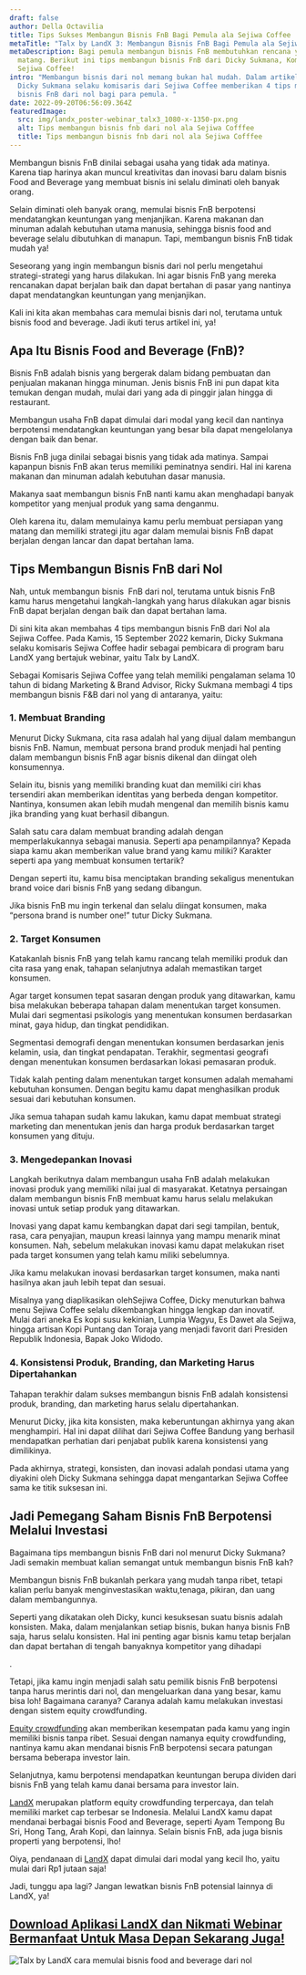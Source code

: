 ```yaml
---
draft: false
author: Della Octavilia
title: Tips Sukses Membangun Bisnis FnB Bagi Pemula ala Sejiwa Coffee
metaTitle: "Talx by LandX 3: Membangun Bisnis FnB Bagi Pemula ala Sejiwa Coffee"
metaDescription: Bagi pemula membangun bisnis FnB membutuhkan rencana yang
  matang. Berikut ini tips membangun bisnis FnB dari Dicky Sukmana, Komisaris
  Sejiwa Coffee!
intro: "Membangun bisnis dari nol memang bukan hal mudah. Dalam artikel ini,
  Dicky Sukmana selaku komisaris dari Sejiwa Coffee memberikan 4 tips membangun
  bisnis FnB dari nol bagi para pemula. "
date: 2022-09-20T06:56:09.364Z
featuredImage:
  src: img/landx_poster-webinar_talx3_1080-x-1350-px.png
  alt: Tips membangun bisnis fnb dari nol ala Sejiwa Cofffee
  title: Tips membangun bisnis fnb dari nol ala Sejiwa Cofffee
---
```

<!--StartFragment-->

Membangun bisnis FnB dinilai sebagai usaha yang tidak ada matinya.  Karena tiap harinya akan muncul kreativitas dan inovasi baru dalam bisnis Food and Beverage yang membuat bisnis ini selalu diminati oleh banyak orang.



Selain diminati oleh banyak orang, memulai bisnis FnB berpotensi mendatangkan keuntungan yang menjanjikan. Karena makanan dan minuman adalah kebutuhan utama manusia, sehingga bisnis food and beverage selalu dibutuhkan di manapun. Tapi, membangun bisnis FnB tidak mudah ya!



Seseorang yang ingin membangun bisnis dari nol perlu mengetahui strategi-strategi yang harus dilakukan. Ini agar bisnis FnB yang mereka rencanakan dapat berjalan baik dan dapat bertahan di pasar yang nantinya dapat mendatangkan keuntungan yang menjanjikan.



Kali ini kita akan membahas cara memulai bisnis dari nol, terutama untuk bisnis food and beverage. Jadi ikuti terus artikel ini, ya!



## Apa Itu Bisnis Food and Beverage (FnB)?

Bisnis FnB adalah bisnis yang bergerak dalam bidang pembuatan dan penjualan makanan hingga minuman. Jenis bisnis FnB ini pun dapat kita temukan dengan mudah, mulai dari yang ada di pinggir jalan hingga di restaurant.



Membangun usaha FnB dapat dimulai dari modal yang kecil dan nantinya berpotensi mendatangkan keuntungan yang besar bila dapat mengelolanya dengan baik dan benar. 



Bisnis FnB juga dinilai sebagai bisnis yang tidak ada matinya. Sampai kapanpun bisnis FnB akan terus memiliki peminatnya sendiri. Hal ini karena makanan dan minuman adalah kebutuhan dasar manusia. 



Makanya saat membangun bisnis FnB nanti kamu akan menghadapi banyak kompetitor yang menjual produk yang sama denganmu.



Oleh karena itu, dalam memulainya kamu perlu membuat persiapan yang matang dan memiliki strategi jitu agar dalam memulai bisnis FnB dapat berjalan dengan lancar dan dapat bertahan lama.



## Tips Membangun Bisnis FnB dari Nol

Nah, untuk membangun bisnis  FnB dari nol, terutama untuk bisnis FnB kamu harus mengetahui langkah-langkah yang harus dilakukan agar bisnis FnB dapat berjalan dengan baik dan dapat bertahan lama.



Di sini kita akan membahas 4 tips membangun bisnis FnB dari Nol ala Sejiwa Coffee. Pada Kamis, 15 September 2022 kemarin, Dicky Sukmana selaku komisaris Sejiwa Coffee hadir sebagai pembicara di program baru LandX yang bertajuk webinar, yaitu Talx by LandX.



Sebagai Komisaris Sejiwa Coffee yang telah memiliki pengalaman selama 10 tahun di bidang Marketing & Brand Advisor, Ricky Sukmana membagi 4 tips membangun bisnis F&B dari nol yang di antaranya, yaitu:

### 1. Membuat Branding

Menurut Dicky Sukmana, cita rasa adalah hal yang dijual dalam membangun bisnis FnB. Namun, membuat persona brand produk menjadi hal penting dalam membangun bisnis FnB agar bisnis dikenal dan diingat oleh konsumennya.



Selain itu, bisnis yang memiliki branding kuat dan memiliki ciri khas tersendiri akan memberikan identitas yang berbeda dengan kompetitor. Nantinya, konsumen akan lebih mudah mengenal dan memilih bisnis kamu jika branding yang kuat berhasil dibangun.



Salah satu cara dalam membuat branding adalah dengan memperlakukannya sebagai manusia. Seperti apa penampilannya? Kepada siapa kamu akan memberikan value brand yang kamu miliki? Karakter seperti apa yang membuat konsumen tertarik?



Dengan seperti itu, kamu bisa menciptakan branding sekaligus menentukan brand voice dari bisnis FnB yang sedang dibangun.



Jika bisnis FnB mu ingin terkenal dan selalu diingat konsumen, maka “persona brand is number one!” tutur Dicky Sukmana.

### 2. Target Konsumen

Katakanlah bisnis FnB yang telah kamu rancang telah memiliki produk dan cita rasa yang enak, tahapan selanjutnya adalah memastikan target konsumen.



Agar target konsumen tepat sasaran dengan produk yang ditawarkan, kamu bisa melakukan beberapa tahapan dalam menentukan target konsumen. Mulai dari segmentasi psikologis yang menentukan konsumen berdasarkan minat, gaya hidup, dan tingkat pendidikan.



Segmentasi demografi dengan menentukan konsumen berdasarkan jenis kelamin, usia, dan tingkat pendapatan. Terakhir, segmentasi geografi dengan menentukan konsumen berdasarkan lokasi pemasaran produk.



Tidak kalah penting dalam menentukan target konsumen adalah memahami kebutuhan konsumen. Dengan begitu kamu dapat menghasilkan produk sesuai dari kebutuhan konsumen.



Jika semua tahapan sudah kamu lakukan, kamu dapat membuat strategi marketing dan menentukan jenis dan harga produk berdasarkan target konsumen yang dituju.

### 3. Mengedepankan Inovasi

Langkah berikutnya dalam membangun usaha FnB adalah melakukan inovasi produk yang memiliki nilai jual di masyarakat. Ketatnya persaingan dalam membangun bisnis FnB membuat kamu harus selalu melakukan inovasi untuk setiap produk yang ditawarkan.



Inovasi yang dapat kamu kembangkan dapat dari segi tampilan, bentuk, rasa, cara penyajian, maupun kreasi lainnya yang mampu menarik minat konsumen. Nah, sebelum melakukan inovasi kamu dapat melakukan riset pada target konsumen yang telah kamu miliki sebelumnya.



Jika kamu melakukan inovasi berdasarkan target konsumen, maka nanti hasilnya akan jauh lebih tepat dan sesuai. 



Misalnya yang diaplikasikan olehSejiwa Coffee, Dicky menuturkan bahwa menu Sejiwa Coffee selalu dikembangkan hingga lengkap dan inovatif. Mulai dari aneka Es kopi susu kekinian, Lumpia Wagyu, Es Dawet ala Sejiwa, hingga artisan Kopi Puntang dan Toraja yang menjadi favorit dari Presiden Republik Indonesia, Bapak Joko Widodo.

### 4. Konsistensi Produk, Branding, dan Marketing Harus Dipertahankan 

Tahapan terakhir dalam sukses membangun bisnis FnB adalah konsistensi produk, branding, dan marketing harus selalu dipertahankan.



Menurut Dicky, jika kita konsisten, maka keberuntungan akhirnya yang akan menghampiri. Hal ini dapat dilihat dari Sejiwa Coffee Bandung yang berhasil mendapatkan perhatian dari penjabat publik karena konsistensi yang dimilikinya. 



Pada akhirnya, strategi, konsisten, dan inovasi adalah pondasi utama yang diyakini oleh Dicky Sukmana sehingga dapat mengantarkan Sejiwa Coffee sama ke titik suksesan ini.



## Jadi Pemegang Saham Bisnis FnB Berpotensi Melalui Investasi

Bagaimana tips membangun bisnis FnB dari nol menurut Dicky Sukmana? Jadi semakin membuat kalian semangat untuk membangun bisnis FnB kah? 



Membangun bisnis FnB bukanlah perkara yang mudah tanpa ribet, tetapi kalian perlu banyak menginvestasikan waktu,tenaga, pikiran, dan uang dalam membangunnya.



Seperti yang dikatakan oleh Dicky, kunci kesuksesan suatu bisnis adalah konsisten. Maka, dalam menjalankan setiap bisnis, bukan hanya bisnis FnB saja, harus selalu konsisten. Hal ini penting agar bisnis kamu tetap berjalan dan dapat bertahan di tengah banyaknya kompetitor yang dihadapi

.

Tetapi, jika kamu ingin menjadi salah satu pemilik bisnis FnB berpotensi tanpa harus merintis dari nol, dan mengeluarkan dana yang besar, kamu bisa loh! Bagaimana caranya? Caranya adalah kamu melakukan investasi dengan sistem equity crowdfunding.



[Equity crowdfunding](https://landx.id/) akan memberikan kesempatan pada kamu yang ingin memiliki bisnis tanpa ribet. Sesuai dengan namanya equity crowdfunding, nantinya kamu akan mendanai bisnis FnB berpotensi secara patungan bersama beberapa investor lain.



Selanjutnya, kamu berpotensi mendapatkan keuntungan berupa dividen dari bisnis FnB yang telah kamu danai bersama para investor lain.



[LandX](https://landx.id/) merupakan platform equity crowdfunding terpercaya, dan telah memiliki market cap terbesar se Indonesia. Melalui LandX kamu dapat mendanai berbagai bisnis Food and Beverage, seperti Ayam Tempong Bu Sri, Hong Tang, Arah Kopi, dan lainnya. Selain bisnis FnB, ada juga bisnis properti yang berpotensi, lho!



Oiya, pendanaan di [LandX](https://landx.id/) dapat dimulai dari modal yang kecil lho, yaitu mulai dari Rp1 jutaan saja!



Jadi, tunggu apa lagi? Jangan lewatkan bisnis FnB potensial lainnya di LandX, ya!



## [Download Aplikasi LandX dan Nikmati Webinar Bermanfaat Untuk Masa Depan Sekarang Juga!](https://landx.id/project/?utm_source=Blog&utm_medium=organic+keyword&utm_campaign=blog&utm_id=Blog)

![Talx by LandX cara memulai bisnis food and beverage dari nol](img/landx_poster-webinar_talx3_1080x540-px-1-.png "Talx by LandX cara memulai bisnis food and beverage dari nol")

<!--EndFragment-->